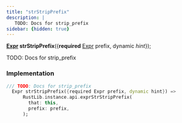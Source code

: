 ```yaml
---
title: "strStripPrefix"
description: |
   TODO: Docs for strip_prefix
sidebar: {hidden: true}
---
```

<span class="dart-code"><strong>[Expr] strStripPrefix</strong>({<span class="nobr"><strong>required</strong> [Expr] prefix</span>, <span class="nobr">dynamic <i>hint</i></span>});</span>

 TODO: Docs for strip_prefix
### Implementation
```dart
/// TODO: Docs for strip_prefix
  Expr strStripPrefix({required Expr prefix, dynamic hint}) =>
      RustLib.instance.api.exprStrStripPrefix(
        that: this,
        prefix: prefix,
      );
```

[Expr]: /reference/classes/expr/